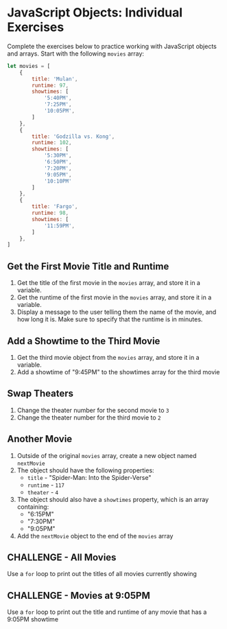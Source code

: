 # JavaScript Objects: Individual Exercises
Complete the exercises below to practice working with JavaScript objects and arrays. Start with the following `movies` array:

```js
let movies = [
    {
        title: 'Mulan',
        runtime: 97,
        showtimes: [
            '5:40PM',
            '7:25PM',
            '10:05PM',
        ]
    },
    {
        title: 'Godzilla vs. Kong',
        runtime: 102,
        showtimes: [
            '5:30PM',
            '6:50PM',
            '7:20PM',
            '9:05PM',
            '10:10PM'
        ]
    },
    {
        title: 'Fargo',
        runtime: 98,
        showtimes: [
            '11:59PM',
        ]
    },
]
```

## Get the First Movie Title and Runtime
1. Get the title of the first movie in the `movies` array, and store it in a variable.
1. Get the runtime of the first movie in the `movies` array, and store it in a variable.
1. Display a message to the user telling them the name of the movie, and how long it is. Make sure to specify that the runtime is in minutes.

## Add a Showtime to the Third Movie
1. Get the third movie object from the `movies` array, and store it in a variable.
1. Add a showtime of "9:45PM" to the showtimes array for the third movie

## Swap Theaters
1. Change the theater number for the second movie to `3`
1. Change the theater number for the third movie to `2`

## Another Movie
1. Outside of the original `movies` array, create a new object named `nextMovie`
1. The object should have the following properties:
    - `title` - "Spider-Man: Into the Spider-Verse"
    - `runtime` - `117`
    - `theater` - `4`
1. The object should also have a `showtimes` property, which is an array containing:
    - "6:15PM"
    - "7:30PM"
    - "9:05PM"
1. Add the `nextMovie` object to the end of the `movies` array

## CHALLENGE - All Movies
Use a `for` loop to print out the titles of all movies currently showing

## CHALLENGE - Movies at 9:05PM
Use a `for` loop to print out the title and runtime of any movie that has a 9:05PM showtime